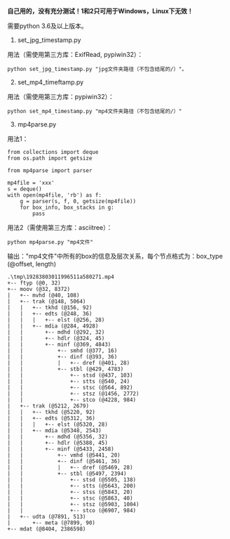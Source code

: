 **自己用的，没有充分测试！1和2只可用于Windows，Linux下无效！**

需要python 3.6及以上版本。

1. set_jpg_timestamp.py

用法（需使用第三方库：ExifRead, pypiwin32）：

    python set_jpg_timestamp.py "jpg文件夹路径（不包含结尾的/）"。

2. set_mp4_timeftamp.py

用法（需使用第三方库：pypiwin32）：

    python set_mp4_timestamp.py "mp4文件夹路径（不包含结尾的/）"

3. mp4parse.py

用法1：

    from collections import deque
    from os.path import getsize
    
    from mp4parse import parser
    
    mp4file = 'xxx'
    s = deque()
    with open(mp4file, 'rb') as f:
        g = parser(s, f, 0, getsize(mp4file))
        for box_info, box_stacks in g:
            pass
        
用法2（需使用第三方库：asciitree）：

    python mp4parse.py "mp4文件"

输出："mp4文件"中所有的box的信息及层次关系，每个节点格式为：box_type (@offset, length)

    .\tmp\19283803011996511a580271.mp4
    +-- ftyp (@0, 32)
    +-- moov (@32, 8372)
    |   +-- mvhd (@40, 108)
    |   +-- trak (@148, 5064)
    |   |   +-- tkhd (@156, 92)
    |   |   +-- edts (@248, 36)
    |   |   |   +-- elst (@256, 28)
    |   |   +-- mdia (@284, 4928)
    |   |       +-- mdhd (@292, 32)
    |   |       +-- hdlr (@324, 45)
    |   |       +-- minf (@369, 4843)
    |   |           +-- smhd (@377, 16)
    |   |           +-- dinf (@393, 36)
    |   |           |   +-- dref (@401, 28)
    |   |           +-- stbl (@429, 4783)
    |   |               +-- stsd (@437, 103)
    |   |               +-- stts (@540, 24)
    |   |               +-- stsc (@564, 892)
    |   |               +-- stsz (@1456, 2772)
    |   |               +-- stco (@4228, 984)
    |   +-- trak (@5212, 2679)
    |   |   +-- tkhd (@5220, 92)
    |   |   +-- edts (@5312, 36)
    |   |   |   +-- elst (@5320, 28)
    |   |   +-- mdia (@5348, 2543)
    |   |       +-- mdhd (@5356, 32)
    |   |       +-- hdlr (@5388, 45)
    |   |       +-- minf (@5433, 2458)
    |   |           +-- vmhd (@5441, 20)
    |   |           +-- dinf (@5461, 36)
    |   |           |   +-- dref (@5469, 28)
    |   |           +-- stbl (@5497, 2394)
    |   |               +-- stsd (@5505, 138)
    |   |               +-- stts (@5643, 200)
    |   |               +-- stss (@5843, 20)
    |   |               +-- stsc (@5863, 40)
    |   |               +-- stsz (@5903, 1004)
    |   |               +-- stco (@6907, 984)
    |   +-- udta (@7891, 513)
    |       +-- meta (@7899, 90)
    +-- mdat (@8404, 2386598)
